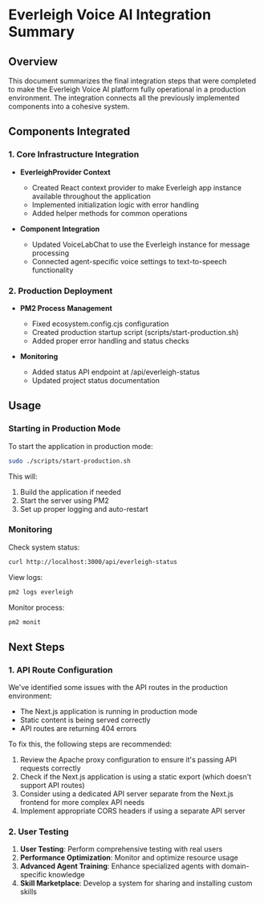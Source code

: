 # Everleigh Voice AI Integration Summary

## Overview

This document summarizes the final integration steps that were completed to make the Everleigh Voice AI platform fully operational in a production environment. The integration connects all the previously implemented components into a cohesive system.

## Components Integrated

### 1. Core Infrastructure Integration

- **EverleighProvider Context**
  - Created React context provider to make Everleigh app instance available throughout the application
  - Implemented initialization logic with error handling
  - Added helper methods for common operations

- **Component Integration**
  - Updated VoiceLabChat to use the Everleigh instance for message processing
  - Connected agent-specific voice settings to text-to-speech functionality

### 2. Production Deployment

- **PM2 Process Management**
  - Fixed ecosystem.config.cjs configuration
  - Created production startup script (scripts/start-production.sh)
  - Added proper error handling and status checks

- **Monitoring**
  - Added status API endpoint at /api/everleigh-status
  - Updated project status documentation

## Usage

### Starting in Production Mode

To start the application in production mode:

```bash
sudo ./scripts/start-production.sh
```

This will:
1. Build the application if needed
2. Start the server using PM2
3. Set up proper logging and auto-restart

### Monitoring

Check system status:
```bash
curl http://localhost:3000/api/everleigh-status
```

View logs:
```bash
pm2 logs everleigh
```

Monitor process:
```bash
pm2 monit
```

## Next Steps

### 1. API Route Configuration

We've identified some issues with the API routes in the production environment:

- The Next.js application is running in production mode
- Static content is being served correctly
- API routes are returning 404 errors

To fix this, the following steps are recommended:

1. Review the Apache proxy configuration to ensure it's passing API requests correctly
2. Check if the Next.js application is using a static export (which doesn't support API routes)
3. Consider using a dedicated API server separate from the Next.js frontend for more complex API needs
4. Implement appropriate CORS headers if using a separate API server

### 2. User Testing

1. **User Testing**: Perform comprehensive testing with real users
2. **Performance Optimization**: Monitor and optimize resource usage
3. **Advanced Agent Training**: Enhance specialized agents with domain-specific knowledge
4. **Skill Marketplace**: Develop a system for sharing and installing custom skills 